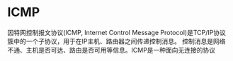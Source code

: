 # ICMP

因特网控制报文协议(ICMP, Internet Control Message Protocol)是TCP/IP协议簇中的一个子协议，用于在IP主机、路由器之间传递控制消息。
控制消息是网络不通、主机是否可达、路由是否可用等信息。ICMP是一种面向无连接的协议